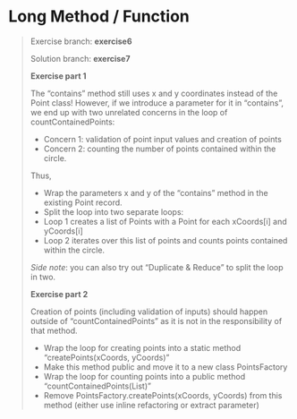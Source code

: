 # Long Method / Function
> Exercise branch: **exercise6**
>
> Solution branch: **exercise7**
>
> **Exercise part 1**
> 
> The “contains” method still uses x and y coordinates instead of the Point class! However, if we introduce a parameter for it in “contains”, we end up with two unrelated concerns in the loop of countContainedPoints:
> * Concern 1: validation of point input values and creation of points
> * Concern 2: counting the number of points contained within the circle.
> 
> Thus, 
> * Wrap the parameters x and y of the “contains” method in the existing Point record. 
> * Split the loop into two separate loops:
>  * Loop 1 creates a list of Points with a Point for each xCoords[i] and yCoords[i]
>  * Loop 2 iterates over this list of points and counts points contained within the circle.
> 
> 
>  *Side note*: you can also try out “Duplicate & Reduce” to split the loop in two.
> 
> **Exercise part 2**
> 
> Creation of points (including validation of inputs) should happen outside of “countContainedPoints” as it is not in the responsibility of that method.
> * Wrap the loop for creating points into a static method “createPoints(xCoords, yCoords)” 
> * Make this method public and move it to a new class PointsFactory 
> * Wrap the loop for counting points into a public method “countContainedPoints(List<Point>)” 
> * Remove PointsFactory.createPoints(xCoords, yCoords) from this method (either use inline refactoring or extract parameter)
